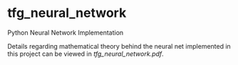 # tfg_neural_network
Python Neural Network Implementation

Details regarding mathematical theory behind the neural net implemented in this project can be viewed in *tfg_neural_network.pdf*.
